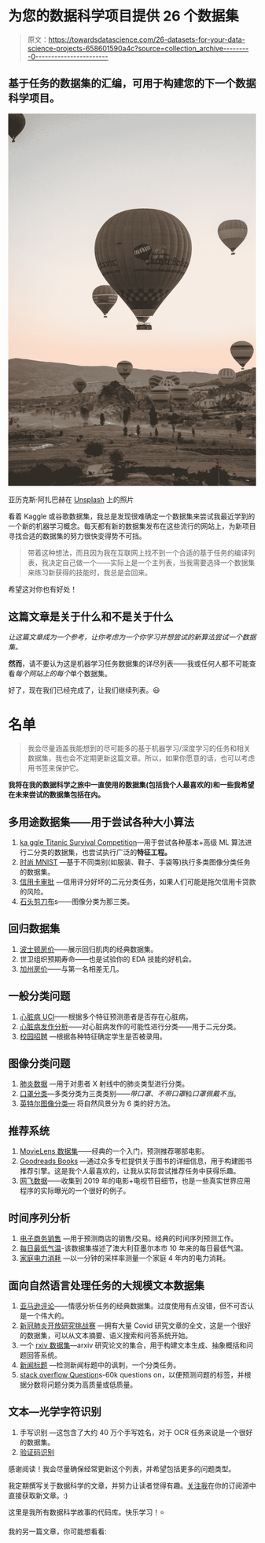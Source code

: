 # 为您的数据科学项目提供 26 个数据集

> 原文：<https://towardsdatascience.com/26-datasets-for-your-data-science-projects-658601590a4c?source=collection_archive---------0----------------------->

## 基于任务的数据集的汇编，可用于构建您的下一个数据科学项目。

![](img/02603891e719aabf001016e2dd628175.png)

亚历克斯·阿扎巴赫在 [Unsplash](https://unsplash.com?utm_source=medium&utm_medium=referral) 上的照片

看着 Kaggle 或谷歌数据集，我总是发现很难确定一个数据集来尝试我最近学到的一个新的机器学习概念。每天都有新的数据集发布在这些流行的网站上，为新项目寻找合适的数据集的努力很快变得势不可挡。

> 带着这种想法，而且因为我在互联网上找不到一个合适的基于任务的编译列表，我决定自己做一个——实际上是一个主列表，当我需要选择一个数据集来练习新获得的技能时，我总是会回来。

希望这对你也有好处！

## 这篇文章是关于什么和不是关于什么

*让这篇文章成为一个参考，让你考虑为一个你学习并想尝试的新算法尝试一个数据集。*

**然而**，请不要认为这是机器学习任务数据集的详尽列表——我或任何人都不可能查看*每个网站上的每个*单个数据集。

好了，现在我们已经完成了，让我们继续列表。😃

# 名单

> 我会尽量涵盖我能想到的尽可能多的基于机器学习/深度学习的任务和相关数据集，我也会不定期更新这篇文章。所以，如果你愿意的话，也可以考虑用书签来保护它。

**我将在我的数据科学之旅中一直使用的数据集(包括我个人最喜欢的)和一些我希望在未来尝试的数据集包括在内。**

## 多用途数据集——用于尝试各种大小算法

1.  [ka ggle Titanic Survival Competition](https://www.kaggle.com/c/titanic/data)—用于尝试各种基本+高级 ML 算法进行二分类的数据集，也尝试执行广泛的**特征工程。**
2.  [时尚 MNIST](https://www.kaggle.com/zalando-research/fashionmnist) —基于不同类别(如服装、鞋子、手袋等)执行多类图像分类任务的数据集。
3.  [信用卡审批](https://www.kaggle.com/rikdifos/credit-card-approval-prediction) —信用评分好坏的二元分类任务，如果人们可能是拖欠信用卡贷款的风险。
4.  [石头剪刀布](https://www.kaggle.com/sanikamal/rock-paper-scissors-dataset)s——图像分类为那三类。

## 回归数据集

1.  [波士顿房价](https://www.kaggle.com/vikrishnan/boston-house-prices)——展示回归肌肉的经典数据集。
2.  世卫组织预期寿命——也是试验你的 EDA 技能的好机会。
3.  [加州房价](https://www.kaggle.com/camnugent/california-housing-prices)——与第一名相差无几。

## 一般分类问题

1.  [心脏病 UCI](https://www.kaggle.com/ronitf/heart-disease-uci)——根据多个特征预测患者是否存在心脏病。
2.  [心脏病发作分析](https://www.kaggle.com/rashikrahmanpritom/heart-attack-analysis-prediction-dataset)——对心脏病发作的可能性进行分类——用于二元分类。
3.  [校园招聘](https://www.kaggle.com/benroshan/factors-affecting-campus-placement) —根据各种特征确定学生是否被录用。

## 图像分类问题

1.  [肺炎数据](https://www.kaggle.com/paultimothymooney/chest-xray-pneumonia) —用于对患者 X 射线中的肺炎类型进行分类。
2.  [口罩分类](https://www.kaggle.com/andrewmvd/face-mask-detection)—多类分类为三类类别——*带口罩*、*不带口罩*和*口罩佩戴不当*。
3.  [英特尔图像分类—](https://www.kaggle.com/puneet6060/intel-image-classification) 将自然风景分为 6 类的好方法。

## 推荐系统

1.  [MovieLens 数据集](https://www.kaggle.com/grouplens/movielens-20m-dataset)——经典的一个入门，预测推荐哪部电影。
2.  [Goodreads Books](https://www.kaggle.com/jealousleopard/goodreadsbooks) —通过众多专栏提供关于图书的详细信息，用于构建图书推荐引擎。这是我个人最喜欢的，让我从实际尝试推荐任务中获得乐趣。
3.  [网飞数据](https://www.kaggle.com/shivamb/netflix-shows/tasks)——收集到 2019 年的电影+电视节目细节，也是一些真实世界应用程序的实际曝光的一个很好的例子。

## 时间序列分析

1.  [电子商务销售](https://www.kaggle.com/carrie1/ecommerce-data) —用于预测商店的销售/交易。经典的时间序列预测工作。
2.  [每日最低气温](https://raw.githubusercontent.com/jbrownlee/Datasets/master/daily-min-temperatures.csv)-该数据集描述了澳大利亚墨尔本市 10 年来的每日最低气温。
3.  [家庭电力消耗](https://www.kaggle.com/uciml/electric-power-consumption-data-set) —以一分钟的采样率测量一个家庭 4 年内的电力消耗。

## 面向自然语言处理任务的大规模文本数据集

1.  [亚马逊评论](https://www.kaggle.com/bittlingmayer/amazonreviews)——情感分析任务的经典数据集。过度使用有点没错，但不可否认是一个伟大的。
2.  [新冠肺炎开放研究挑战赛](https://www.kaggle.com/allen-institute-for-ai/CORD-19-research-challenge) —拥有大量 Covid 研究文章的全文，这是一个很好的数据集，可以从文本摘要、语义搜索和问答系统开始。
3.  一个 [rxiv 数据集](https://www.kaggle.com/Cornell-University/arxiv)—arxiv 研究论文的集合，用于构建文本生成、抽象概括和问题回答系统。
4.  [新闻标题](https://www.kaggle.com/rmisra/news-headlines-dataset-for-sarcasm-detection) —检测新闻标题中的讽刺，一个分类任务。
5.  [stack overflow Question](https://www.kaggle.com/imoore/60k-stack-overflow-questions-with-quality-rate)s-60k questions on，以便预测问题的标签，并根据分数将问题分类为高质量或低质量。

## 文本—光学字符识别

1.  手写识别 —这包含了大约 40 万个手写姓名，对于 OCR 任务来说是一个很好的数据集。
2.  [验证码识别](https://www.kaggle.com/fournierp/captcha-version-2-images)

感谢阅读！我会尽量确保经常更新这个列表，并希望包括更多的问题类型。

我定期撰写关于数据科学的文章，并努力让读者觉得有趣。[关注我](https://medium.com/@ipom)在你的订阅源中直接获取新文章。:)

这里是我所有数据科学故事的代码库。快乐学习！⭐️

我的另一篇文章，你可能想看看:

</making-your-first-kaggle-submission-36fa07739272> 